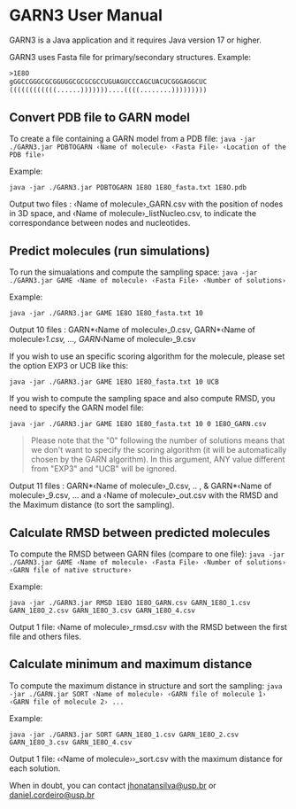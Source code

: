 # GARN3 User Manual

GARN3 is a Java application and it requires Java version 17 or higher.

GARN3 uses Fasta file for primary/secondary structures. Example:

```txt
>1E8O
gGGCCGGGCGCGGUGGCGCGCGCCUGUAGUCCCAGCUACUCGGGAGGCUC
((((((((((((......)))))))....((((........)))))))))
```

## Convert PDB file to GARN model

To create a file containing a GARN model from a PDB file:
`java -jar ./GARN3.jar PDBTOGARN ‹Name of molecule› ‹Fasta File› ‹Location of the PDB file›`

Example:

```shell
java -jar ./GARN3.jar PDBTOGARN 1E8O 1E8O_fasta.txt 1E8O.pdb
```

Output two files : ‹Name of molecule›\_GARN.csv with the position of nodes in 3D space, and ‹Name of molecule›\_listNucleo.csv, to indicate the correspondance between nodes and nucleotides.

## Predict molecules (run simulations)

To run the simualations and compute the sampling space:
`java -jar ./GARN3.jar GAME ‹Name of molecule› ‹Fasta File› ‹Number of solutions›`

Example:

```shell
java -jar ./GARN3.jar GAME 1E8O 1E8O_fasta.txt 10
```

Output 10 files : GARN*‹Name of molecule›\_0.csv, GARN*‹Name of molecule›_1.csv, ..., GARN_‹Name of molecule›\_9.csv

If you wish to use an specific scoring algorithm for the molecule, please set the option EXP3 or UCB like this:

```shell
java -jar ./GARN3.jar GAME 1E8O 1E8O_fasta.txt 10 UCB
```

If you wish to compute the sampling space and also compute RMSD, you need to specify the GARN model file:

```shell
java -jar ./GARN3.jar GAME 1E8O 1E8O_fasta.txt 10 0 1E8O_GARN.csv
```

> Please note that the "0" following the number of solutions means that we don't want to specify the scoring algorithm (it will be automatically chosen by the GARN algorithm).
> In this argument, ANY value different from "EXP3" and "UCB" will be ignored.

Output 11 files : GARN*‹Name of molecule›\_0.csv, .. , & GARN*‹Name of molecule›\_9.csv, ... and a ‹Name of molecule›\_out.csv with the RMSD and the Maximum distance (to sort the sampling).

## Calculate RMSD between predicted molecules

To compute the RMSD between GARN files (compare to one file): `java -jar ./GARN3.jar GAME ‹Name of molecule› ‹Fasta File› ‹Number of solutions› ‹GARN file of native structure›`

Example:

```shell
java -jar ./GARN3.jar RMSD 1E8O 1E8O_GARN.csv GARN_1E8O_1.csv GARN_1E8O_2.csv GARN_1E8O_3.csv GARN_1E8O_4.csv
```

Output 1 file: ‹Name of molecule›\_rmsd.csv with the RMSD between the first file and others files.

## Calculate minimum and maximum distance

To compute the maximum distance in structure and sort the sampling:
`java -jar ./GARN.jar SORT ‹Name of molecule› ‹GARN file of molecule 1› ‹GARN file of molecule 2› ...`

Example:

```shell
java -jar ./GARN3.jar SORT GARN_1E8O_1.csv GARN_1E8O_2.csv GARN_1E8O_3.csv GARN_1E8O_4.csv
```

Output 1 file: ‹‹Name of molecule››\_sort.csv with the maximum distance for each solution.

When in doubt, you can contact jhonatansilva@usp.br or daniel.cordeiro@usp.br
